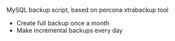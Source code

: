 MySQL backup script, based on percona xtrabackup tool

- Create full backup once a month
- Make incremental backups every day